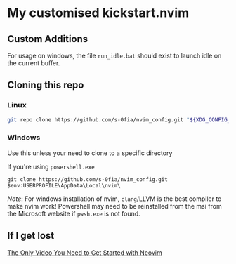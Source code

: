 # My customised kickstart.nvim

## Custom Additions

For usage on windows, the file `run_idle.bat` should exist to launch idle on the current buffer.

## Cloning this repo

### Linux

```sh
git repo clone https://github.com/s-0fia/nvim_config.git "${XDG_CONFIG_HOME:-$HOME/.config}"/nvim
```

### Windows

Use this unless your need to clone to a specific directory

If you're using `powershell.exe`

```
git clone https://github.com/s-0fia/nvim_config.git $env:USERPROFILE\AppData\Local\nvim\
```

*Note*: For windows installation of nvim, `clang`/LLVM is the best compiler to make nvim work!
Powershell may need to be reinstalled from the msi from the Microsoft website if `pwsh.exe` is not found.

## If I get lost

[The Only Video You Need to Get Started with Neovim](https://youtu.be/m8C0Cq9Uv9o)
